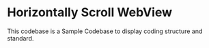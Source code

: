 # Horizontally Scroll WebView

This codebase is a Sample Codebase to display coding structure and standard.